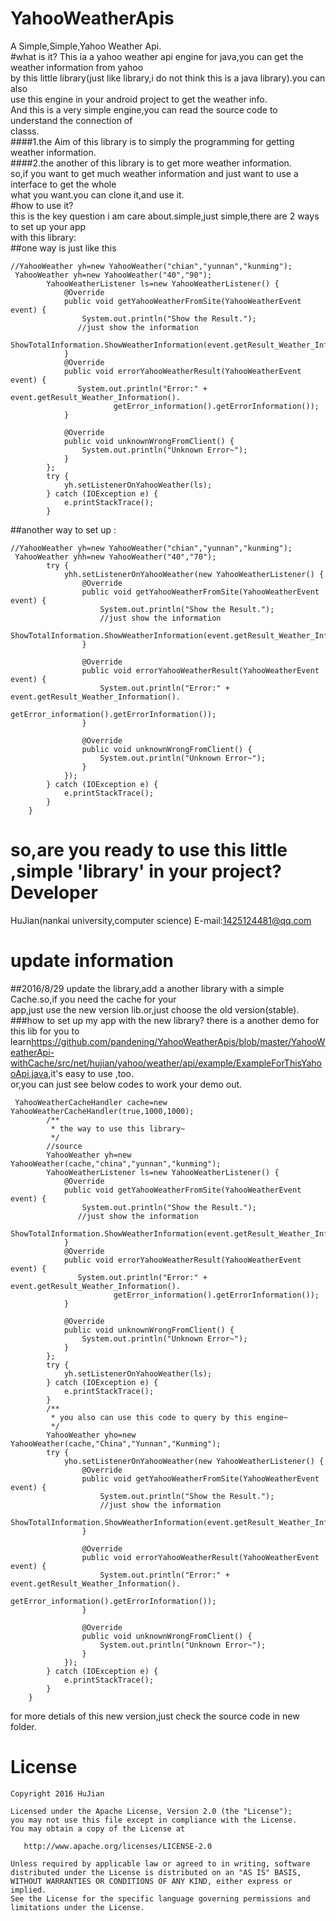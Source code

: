 YahooWeatherApis
====================
A Simple,Simple,Yahoo Weather Api.    
#what is it?
  This ia a yahoo weather api engine for java,you can get the weather information from yahoo   
  by this little library(just like library,i do not think this is a java library).you can also    
  use this engine in your android project to get the weather info.    
  And this is a very simple engine,you can read the source code to understand the connection of   
  classs.   
####1.the Aim of this library is to simply the programming for getting weather information.   
####2.the another of this library is to get more weather information.   
  so,if you want to get much weather information and just want to use a interface to get the whole     
  what you want.you can clone it,and use it.    
#how to use it?   
  this is the key question i am care about.simple,just simple,there are 2 ways to set up your app   
  with this library:  
##one way is just like this 
```
//YahooWeather yh=new YahooWeather("chian","yunnan","kunming");
 YahooWeather yh=new YahooWeather("40","90");
        YahooWeatherListener ls=new YahooWeatherListener() {
            @Override
            public void getYahooWeatherFromSite(YahooWeatherEvent event) {
                System.out.println("Show the Result.");
               //just show the information
                ShowTotalInformation.ShowWeatherInformation(event.getResult_Weather_Information());
            }
            @Override
            public void errorYahooWeatherResult(YahooWeatherEvent event) {
               System.out.println("Error:" + event.getResult_Weather_Information().
                       getError_information().getErrorInformation());
            }

            @Override
            public void unknownWrongFromClient() {
                System.out.println("Unknown Error~");
            }
        };
        try {
            yh.setListenerOnYahooWeather(ls);
        } catch (IOException e) {
            e.printStackTrace();
        }
```
##another way to set up :
```
//YahooWeather yh=new YahooWeather("chian","yunnan","kunming");
 YahooWeather yhh=new YahooWeather("40","70");
        try {
            yhh.setListenerOnYahooWeather(new YahooWeatherListener() {
                @Override
                public void getYahooWeatherFromSite(YahooWeatherEvent event) {
                    System.out.println("Show the Result.");
                    //just show the information
                    ShowTotalInformation.ShowWeatherInformation(event.getResult_Weather_Information());
                }

                @Override
                public void errorYahooWeatherResult(YahooWeatherEvent event) {
                    System.out.println("Error:" + event.getResult_Weather_Information().
                            getError_information().getErrorInformation());
                }

                @Override
                public void unknownWrongFromClient() {
                    System.out.println("Unknown Error~");
                }
            });
        } catch (IOException e) {
            e.printStackTrace();
        }
    }
```
so,are you ready to use this little ,simple 'library' in your project?
Developer
======================
HuJian(nankai university,computer science) E-mail:<1425124481@qq.com>

update information
======================
##2016/8/29
  update the library,add a another library with a simple Cache.so,if you need the cache for your    
  app,just use the new version lib.or,just choose the old version(stable).
###how to set up my app with the new library?
  there is a another demo for this lib for you to learn<https://github.com/pandening/YahooWeatherApis/blob/master/YahooWeatherApi-withCache/src/net/hujian/yahoo/weather/api/example/ExampleForThisYahooApi.java>,it's easy to use ,too.    
  or,you can just see below codes to work your demo out.
```
 YahooWeatherCacheHandler cache=new YahooWeatherCacheHandler(true,1000,1000);
        /**
         * the way to use this library~
         */
        //source
        YahooWeather yh=new YahooWeather(cache,"china","yunnan","kunming");
        YahooWeatherListener ls=new YahooWeatherListener() {
            @Override
            public void getYahooWeatherFromSite(YahooWeatherEvent event) {
                System.out.println("Show the Result.");
               //just show the information
                ShowTotalInformation.ShowWeatherInformation(event.getResult_Weather_Information());
            }
            @Override
            public void errorYahooWeatherResult(YahooWeatherEvent event) {
               System.out.println("Error:" + event.getResult_Weather_Information().
                       getError_information().getErrorInformation());
            }

            @Override
            public void unknownWrongFromClient() {
                System.out.println("Unknown Error~");
            }
        };
        try {
            yh.setListenerOnYahooWeather(ls);
        } catch (IOException e) {
            e.printStackTrace();
        }
        /**
         * you also can use this code to query by this engine~
         */
        YahooWeather yho=new YahooWeather(cache,"China","Yunnan","Kunming");
        try {
            yho.setListenerOnYahooWeather(new YahooWeatherListener() {
                @Override
                public void getYahooWeatherFromSite(YahooWeatherEvent event) {
                    System.out.println("Show the Result.");
                    //just show the information
                    ShowTotalInformation.ShowWeatherInformation(event.getResult_Weather_Information());
                }

                @Override
                public void errorYahooWeatherResult(YahooWeatherEvent event) {
                    System.out.println("Error:" + event.getResult_Weather_Information().
                            getError_information().getErrorInformation());
                }

                @Override
                public void unknownWrongFromClient() {
                    System.out.println("Unknown Error~");
                }
            });
        } catch (IOException e) {
            e.printStackTrace();
        }
    }
```
  for more detials of this new version,just check the source code in new folder.

License
==================
```
Copyright 2016 HuJian

Licensed under the Apache License, Version 2.0 (the "License");
you may not use this file except in compliance with the License.
You may obtain a copy of the License at

   http://www.apache.org/licenses/LICENSE-2.0

Unless required by applicable law or agreed to in writing, software
distributed under the License is distributed on an "AS IS" BASIS,
WITHOUT WARRANTIES OR CONDITIONS OF ANY KIND, either express or implied.
See the License for the specific language governing permissions and
limitations under the License.
```
 
